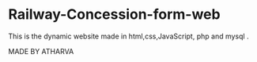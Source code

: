# Railway-Concession-form-web
This is the dynamic website made in html,css,JavaScript, php and mysql .


MADE BY ATHARVA
